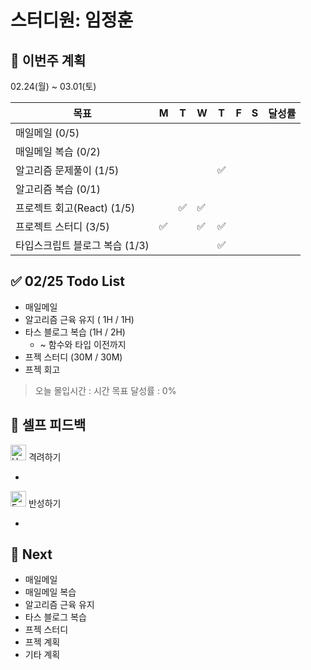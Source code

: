 # 스터디원: 임정훈

## 🚀 이번주 계획

02.24(월) ~ 03.01(토)

| 목표                           | M   | T   | W   | T   | F   | S   | 달성률 |
| ------------------------------ | --- | --- | --- | --- | --- | --- | ------ |
| 매일메일 (0/5)                 |     |     |     |     |     |     |        |
| 매일메일 복습 (0/2)            |     |     |     |     |     |     |        |
| 알고리즘 문제풀이 (1/5)        |     |     |     | ✅  |     |     |        |
| 알고리즘 복습 (0/1)            |     |     |     |     |     |     |        |
| 프로젝트 회고(React) (1/5)     |     | ✅  | ✅  |     |     |     |        |
| 프로젝트 스터디 (3/5)          | ✅  |     | ✅  | ✅  |     |     |        |
| 타입스크립트 블로그 복습 (1/3) |     |     |     | ✅  |     |     |        |

## ✅ 02/25 Todo List

- 매일메일
- 알고리즘 근육 유지 ( 1H / 1H)
- 타스 블로그 복습 (1H / 2H)
  - ~ 함수와 타입 이전까지
- 프젝 스터디 (30M / 30M)
- 프젝 회고

> 오늘 몰입시간 : 시간
> 목표 달성률 : 0%

## 🎉 셀프 피드백

<img src="https://raw.githubusercontent.com/Tarikul-Islam-Anik/Animated-Fluent-Emojis/master/Emojis/Smilies/Hugging%20Face.png" alt="Hugging Face" width="25" height="25"> 격려하기</img>

-

<img src="https://raw.githubusercontent.com/Tarikul-Islam-Anik/Animated-Fluent-Emojis/master/Emojis/Smilies/Face%20with%20Monocle.png" alt="Face with Monocle" width="25" height="25"> 반성하기</img>

-

## 🌱 Next

- 매일메일
- 매일메일 복습
- 알고리즘 근육 유지
- 타스 블로그 복습
- 프젝 스터디
- 프젝 계획
- 기타 계획
